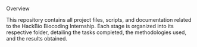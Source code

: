Overview

This repository contains all project files, scripts, and documentation related to the HackBio Biocoding Internship. Each stage is organized into its respective folder, detailing the tasks completed, the methodologies used, and the results obtained.
